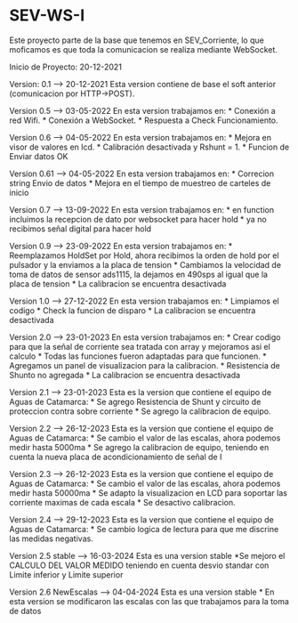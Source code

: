 
# SEV-WS-I
Este proyecto parte de la base que tenemos en SEV_Corriente, lo que moficamos es que toda la comunicacion se realiza mediante WebSocket.

Inicio de Proyecto: 20-12-2021

Version: 0.1 -->  20-12-2021
    Esta version contiene de base el soft anterior (comunicacion por HTTP->POST). 

Version 0.5  -->  03-05-2022
    En esta version trabajamos en:
     * Conexión a red Wifi.
     * Conexión a WebSocket.
     * Respuesta a Check Funcionamiento.

Version 0.6 -->  04-05-2022
    En esta version trabajamos en:
     * Mejora en visor de valores en lcd.
     * Calibración desactivada y Rshunt = 1.
     * Funcion de Enviar datos OK

Version 0.61 -->  04-05-2022
    En esta version trabajamos en:
     * Correcion string Envio de datos
     * Mejora en el tiempo de muestreo de carteles de inicio

Version 0.7  --> 13-09-2022
    En esta version trabajamos en:
     * en function incluimos la recepcion de dato por websocket para hacer hold
     * ya no recibimos señal digital para hacer hold

Version 0.9 --> 23-09-2022
    En esta version trabajamos en:
     * Reemplazamos HoldSet por Hold, ahora recibimos la orden de hold por el pulsador y la enviamos a la placa de tension
     * Cambiamos la velocidad de toma de datos de sensor ads1115, la dejamos en 490sps al igual que la placa de tension
     * La calibracion se encuentra desactivada

Version 1.0 --> 27-12-2022
    En esta version trabajamos en:
     * Limpiamos el codigo
     * Check la funcion de disparo
     * La calibracion se encuentra desactivada

Version 2.0 --> 23-01-2023
    En esta version trabajamos en:
     * Crear codigo para que la señal de corriente sea tratada con array y mejoramos asi el calculo
     * Todas las funciones fueron adaptadas para que funcionen.
     * Agregamos un panel de visualizacion para la calibracion.
     * Resistencia de Shunto no agregada
     * La calibracion se encuentra desactivada

Version 2.1 --> 23-01-2023
    Esta es la version que contiene el equipo de Aguas de Catamarca:
    * Se agrego Resistencia de Shunt y circuito de proteccion contra sobre corriente
    * Se agrego la calibracion de equipo.

Version 2.2 --> 26-12-2023
    Esta es la version que contiene el equipo de Aguas de Catamarca:
    * Se cambio el valor de las escalas, ahora podemos medir hasta 5000ma
    * Se agrego la calibracion de equipo, teniendo en cuenta la nueva placa de acondicionamiento de señal de I

Version 2.3 --> 26-12-2023
    Esta es la version que contiene el equipo de Aguas de Catamarca:
    * Se cambio el valor de las escalas, ahora podemos medir hasta 50000ma
    * Se adapto la visualizacion en LCD para soportar las corriente maximas de cada escala
    * Se desactivo calibracion.
    
Version 2.4 --> 29-12-2023
    Esta es la version que contiene el equipo de Aguas de Catamarca:
    * Se cambio logica de lectura para que me discrine las medidas negativas.

Version 2.5 stable --> 16-03-2024
    Esta es una version stable 
    *Se mejoro el CALCULO DEL VALOR MEDIDO teniendo en cuenta desvio standar con Limite inferior y Limite superior

Version 2.6 NewEscalas --> 04-04-2024
    Esta es una version stable 
    * En esta version se modificaron las escalas con las que trabajamos para la toma de datos